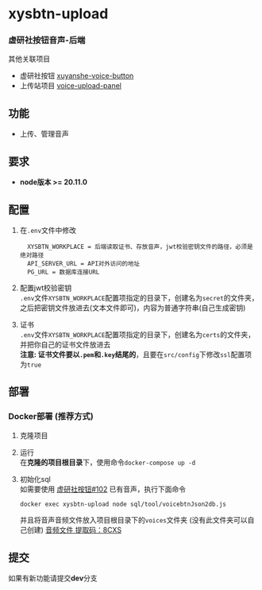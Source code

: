 # xysbtn-upload 
### 虚研社按钮音声-后端  
其他关联项目
* 虚研社按钮 [xuyanshe-voice-button](https://github.com/midou-midou/xuyanshe-voice-button)  
* 上传站项目 [voice-upload-panel](https://github.com/midou-midou/voice-upload-panel)  

## 功能
* 上传、管理音声

## 要求  
* **node版本 >= 20.11.0**  
## 配置  
1. 在`.env`文件中修改  

    ```dosini
      XYSBTN_WORKPLACE = 后端读取证书、存放音声，jwt校验密钥文件的路径，必须是绝对路径
      API_SERVER_URL = API对外访问的地址
      PG_URL = 数据库连接URL
    ```  

2. 配置jwt校验密钥  
`.env`文件`XYSBTN_WORKPLACE`配置项指定的目录下，创建名为`secret`的文件夹，之后把密钥文件放进去(文本文件即可)，内容为普通字符串(自己生成密钥)  

3. 证书  
`.env`文件`XYSBTN_WORKPLACE`配置项指定的目录下，创建名为`certs`的文件夹，并把你自己的证书文件放进去  
**注意: 证书文件要以`.pem`和`.key`结尾的**，且要在`src/config`下修改`ssl`配置项为`true`


## 部署
### Docker部署 (推荐方式)  
1. 克隆项目
2. 运行  
在**克隆的项目根目录**下，使用命令`docker-compose up -d`
3. 初始化sql  
如需要使用 [虚研社按钮#102](https://github.com/midou-midou/xuyanshe-voice-button/pull/102) 已有音声，执行下面命令  

    ```sh
    docker exec xysbtn-upload node sql/tool/voicebtnJson2db.js
    ```
    并且将音声音频文件放入项目根目录下的`voices`文件夹 (没有此文件夹可以自己创建)
    [音频文件 提取码：8CXS](https://pan.quark.cn/s/fe0d926917e3)
  

## 提交
如果有新功能请提交**dev**分支
